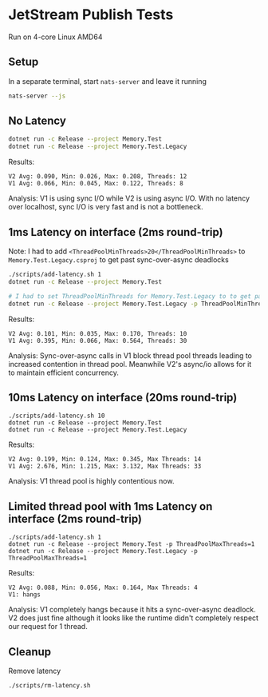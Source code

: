 # JetStream Publish Tests

Run on 4-core Linux AMD64

## Setup

In a separate terminal, start `nats-server` and leave it running

```bash
nats-server --js
```

## No Latency

```bash
dotnet run -c Release --project Memory.Test
dotnet run -c Release --project Memory.Test.Legacy
```

Results:

```
V2 Avg: 0.090, Min: 0.026, Max: 0.208, Threads: 12
V1 Avg: 0.066, Min: 0.045, Max: 0.122, Threads: 8
```

Analysis: V1 is using sync I/O while V2 is using async I/O.  With no latency over localhost,
sync I/O is very fast and is not a bottleneck.

## 1ms Latency on interface (2ms round-trip)

Note: I had to add `<ThreadPoolMinThreads>20</ThreadPoolMinThreads>` to `Memory.Test.Legacy.csproj` 
to get past sync-over-async deadlocks

```bash
./scripts/add-latency.sh 1
dotnet run -c Release --project Memory.Test

# I had to set ThreadPoolMinThreads for Memory.Test.Legacy to to get past sync-over-async deadlocks
dotnet run -c Release --project Memory.Test.Legacy -p ThreadPoolMinThreads=20
```

Results:

```
V2 Avg: 0.101, Min: 0.035, Max: 0.170, Threads: 10
V1 Avg: 0.395, Min: 0.066, Max: 0.564, Threads: 30
```

Analysis: Sync-over-async calls in V1 block thread pool threads leading to increased contention in thread pool.
Meanwhile V2's async/io allows for it to maintain efficient concurrency.

## 10ms Latency on interface (20ms round-trip)

```
./scripts/add-latency.sh 10
dotnet run -c Release --project Memory.Test
dotnet run -c Release --project Memory.Test.Legacy
```

Results:

```
V2 Avg: 0.199, Min: 0.124, Max: 0.345, Max Threads: 14
V1 Avg: 2.676, Min: 1.215, Max: 3.132, Max Threads: 33
```

Analysis: V1 thread pool is highly contentious now.

## Limited thread pool with 1ms Latency on interface (2ms round-trip)

```
./scripts/add-latency.sh 1
dotnet run -c Release --project Memory.Test -p ThreadPoolMaxThreads=1
dotnet run -c Release --project Memory.Test.Legacy -p ThreadPoolMaxThreads=1
```

Results:

```
V2 Avg: 0.088, Min: 0.056, Max: 0.164, Max Threads: 4
V1: hangs
```

Analysis: V1 completely hangs because it hits a sync-over-async deadlock. V2 does just fine although it looks like the
runtime didn't completely respect our request for 1 thread.

## Cleanup

Remove latency

```bash
./scripts/rm-latency.sh
```
